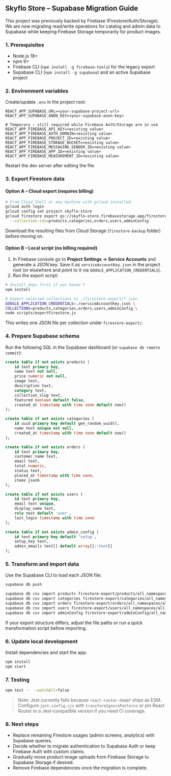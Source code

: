 ## Skyflo Store – Supabase Migration Guide

This project was previously backed by Firebase (Firestore/Auth/Storage). We are now migrating read/write operations for catalog and admin data to Supabase while keeping Firebase Storage temporarily for product images.

### 1. Prerequisites

- Node.js 18+
- npm 9+
- Firebase CLI (`npm install -g firebase-tools`) for the legacy export
- Supabase CLI (`npm install -g supabase`) and an active Supabase project

### 2. Environment variables

Create/update `.env` in the project root:

```
REACT_APP_SUPABASE_URL=<your-supabase-project-url>
REACT_APP_SUPABASE_ANON_KEY=<your-supabase-anon-key>

# Temporary – still required while Firebase Auth/Storage are in use
REACT_APP_FIREBASE_API_KEY=<existing value>
REACT_APP_FIREBASE_AUTH_DOMAIN=<existing value>
REACT_APP_FIREBASE_PROJECT_ID=<existing value>
REACT_APP_FIREBASE_STORAGE_BUCKET=<existing value>
REACT_APP_FIREBASE_MESSAGING_SENDER_ID=<existing value>
REACT_APP_FIREBASE_APP_ID=<existing value>
REACT_APP_FIREBASE_MEASUREMENT_ID=<existing value>
```

Restart the dev server after editing the file.

### 3. Export Firestore data

#### Option A – Cloud export (requires billing)

```bash
# From Cloud Shell or any machine with gcloud installed
gcloud auth login
gcloud config set project skyflo-store
gcloud firestore export gs://skyflo-store.firebasestorage.app/firestore-backup \
  --collection-ids=products,categories,orders,users,adminConfig
```

Download the resulting files from Cloud Storage (`firestore-backup` folder) before moving on.

#### Option B – Local script (no billing required)

1. In Firebase console go to **Project Settings → Service Accounts** and generate a JSON key. Save it as `serviceAccountKey.json` in the project root (or elsewhere and point to it via `GOOGLE_APPLICATION_CREDENTIALS`).
2. Run the export script:

```bash
# Install deps first if you haven't
npm install

# Export selected collections to ./firestore-export/*.json
GOOGLE_APPLICATION_CREDENTIALS=./serviceAccountKey.json \
COLLECTIONS=products,categories,orders,users,adminConfig \
node scripts/exportFirestore.js
```

This writes one JSON file per collection under `firestore-export/`.

### 4. Prepare Supabase schema

Run the following SQL in the Supabase dashboard (or `supabase db remote commit`):

```sql
create table if not exists products (
	id text primary key,
	name text not null,
	price numeric not null,
	image text,
	description text,
	category text,
	collection_slug text,
	featured boolean default false,
	created_at timestamp with time zone default now()
);

create table if not exists categories (
	id uuid primary key default gen_random_uuid(),
	name text unique not null,
	created_at timestamp with time zone default now()
);

create table if not exists orders (
	id text primary key,
	customer_name text,
	email text,
	total numeric,
	status text,
	placed_at timestamp with time zone,
	items jsonb
);

create table if not exists users (
	id text primary key,
	email text unique,
	display_name text,
	role text default 'user',
	last_login timestamp with time zone
);

create table if not exists admin_config (
	id text primary key default 'setup',
	setup_key text,
	admin_emails text[] default array[]::text[]
);
```

### 5. Transform and import data

Use the Supabase CLI to load each JSON file:

```bash
supabase db push

supabase db csv import products firestore-export/products/all_namespaces/all_documents.json --table products --json
supabase db csv import categories firestore-export/categories/all_namespaces/all_documents.json --table categories --json
supabase db csv import orders firestore-export/orders/all_namespaces/all_documents.json --table orders --json
supabase db csv import users firestore-export/users/all_namespaces/all_documents.json --table users --json
supabase db csv import adminConfig firestore-export/adminConfig/all_namespaces/all_documents.json --table admin_config --json
```

If your export structure differs, adjust the file paths or run a quick transformation script before importing.

### 6. Update local development

Install dependencies and start the app:

```bash
npm install
npm start
```

### 7. Testing

```bash
npm test -- --watchAll=false
```

> Note: Jest currently fails because `react-router-dom@7` ships as ESM. Configure `jest.config.cjs` with `transformIgnorePatterns` or pin React Router to a Jest-compatible version if you need CI coverage.

### 8. Next steps

- Replace remaining Firestore usages (admin screens, analytics) with Supabase queries.
- Decide whether to migrate authentication to Supabase Auth or keep Firebase Auth with custom claims.
- Gradually move product image uploads from Firebase Storage to Supabase Storage if desired.
- Remove Firebase dependencies once the migration is complete.
